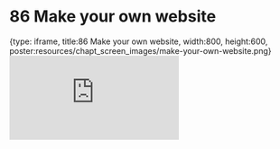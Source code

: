 # 86 Make your own website
 
{type: iframe, title:86 Make your own website, width:800, height:600, poster:resources/chapt_screen_images/make-your-own-website.png}
![](https://datatrail-jhu.github.io/DataTrail/no_toc/make-your-own-website.html)
 

 
